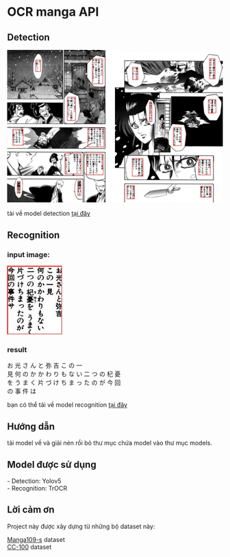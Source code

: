 <h1>OCR manga API</h1>
<h2>Detection</h2>
<img src="assets/detection.jpg">
<p>tài về model detection <a href="https://drive.google.com/file/d/1GLfagjqg_j2uYPPXhSsMsKDuIWcKctdu/view?usp=sharing">tại đây</a> </p>
<h2>Recognition</h2>
<div>
<h3>input image:</h3>
<img src="assets/recognition1.jpg"><h3>result</h3><p>お 光 さ ん と 弥 吉 こ の 一 <br>
見 何 の か か わ り も な い 二 つ の 杞 憂<br>
を う ま く 片 づ け ち ま っ た の が 今 回<br>
の 事 件 は</p></div>
<p>bạn có thể tải về model recognition <a href="https://drive.google.com/file/d/1EAmOW1d8uSX_Lr90-tliXJNquE-6Ev-M/view?usp=sharing">tại đây</a> </p>
<h2>Hướng dẫn</h2>
<p>tải model về và giải nén rồi bỏ thư mục chứa model vào thư mục models.</p>
<h2>Model được sử dụng</h2>
<p>- Detection: Yolov5 <br>
- Recognition: TrOCR </p>
<h2>Lời cảm ơn </h2>
<p>Project này được xây dựng từ những bộ dataset này:</p>
<p><a href="http://www.manga109.org/en/download_s.html">Manga109-s</a> dataset<br>
<a href="https://data.statmt.org/cc-100/">CC-100</a> dataset</p>

